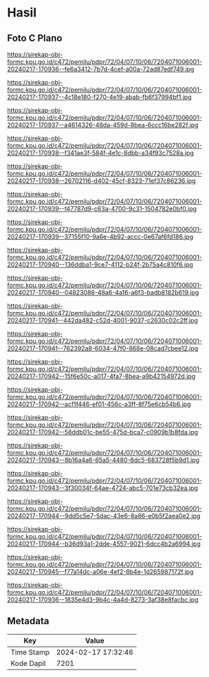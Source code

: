 # Hasil

## Foto C Plano

https://sirekap-obj-formc.kpu.go.id/c472/pemilu/pdpr/72/04/07/10/06/7204071006001-20240217-170936--fe6a3412-7b7d-4cef-a00a-72ad87edf749.jpg

https://sirekap-obj-formc.kpu.go.id/c472/pemilu/pdpr/72/04/07/10/06/7204071006001-20240217-170937--4c18e180-f270-4e19-abab-fb6f37994bf1.jpg

https://sirekap-obj-formc.kpu.go.id/c472/pemilu/pdpr/72/04/07/10/06/7204071006001-20240217-170937--a4614326-48da-459d-8bea-6ccc16be282f.jpg

https://sirekap-obj-formc.kpu.go.id/c472/pemilu/pdpr/72/04/07/10/06/7204071006001-20240217-170938--f341ae3f-584f-4e1c-8dbb-a34f93c7528a.jpg

https://sirekap-obj-formc.kpu.go.id/c472/pemilu/pdpr/72/04/07/10/06/7204071006001-20240217-170938--26702116-d402-45cf-8323-71ef37c86236.jpg

https://sirekap-obj-formc.kpu.go.id/c472/pemilu/pdpr/72/04/07/10/06/7204071006001-20240217-170939--f47787d9-c63a-4700-9c31-1504782e0bf0.jpg

https://sirekap-obj-formc.kpu.go.id/c472/pemilu/pdpr/72/04/07/10/06/7204071006001-20240217-170939--37155f10-9a6e-4b92-accc-0e67af6fd186.jpg

https://sirekap-obj-formc.kpu.go.id/c472/pemilu/pdpr/72/04/07/10/06/7204071006001-20240217-170940--136ddba1-9ce7-4112-b24f-2b75a4c810f6.jpg

https://sirekap-obj-formc.kpu.go.id/c472/pemilu/pdpr/72/04/07/10/06/7204071006001-20240217-170940--04823088-48a6-4a16-a6f3-badb8182b619.jpg

https://sirekap-obj-formc.kpu.go.id/c472/pemilu/pdpr/72/04/07/10/06/7204071006001-20240217-170941--442da482-c52d-4001-9037-c2630c02c2ff.jpg

https://sirekap-obj-formc.kpu.go.id/c472/pemilu/pdpr/72/04/07/10/06/7204071006001-20240217-170941--762392a8-6034-47f0-868e-08cad7cbee12.jpg

https://sirekap-obj-formc.kpu.go.id/c472/pemilu/pdpr/72/04/07/10/06/7204071006001-20240217-170942--15f6e50c-a017-4fa7-8bea-a9b42154972d.jpg

https://sirekap-obj-formc.kpu.go.id/c472/pemilu/pdpr/72/04/07/10/06/7204071006001-20240217-170942--acf1f446-ef01-456c-a3ff-8f75e6cb54b6.jpg

https://sirekap-obj-formc.kpu.go.id/c472/pemilu/pdpr/72/04/07/10/06/7204071006001-20240217-170942--58ddb01c-be55-475d-bca7-c0909b1b8fda.jpg

https://sirekap-obj-formc.kpu.go.id/c472/pemilu/pdpr/72/04/07/10/06/7204071006001-20240217-170943--8b16a4a6-65a5-4480-8dc5-683728f5b9d1.jpg

https://sirekap-obj-formc.kpu.go.id/c472/pemilu/pdpr/72/04/07/10/06/7204071006001-20240217-170943--3f30034f-64ae-4724-abc5-701e73cb32ea.jpg

https://sirekap-obj-formc.kpu.go.id/c472/pemilu/pdpr/72/04/07/10/06/7204071006001-20240217-170944--9dd5c5e7-5dac-43e6-8a86-e0b5f2aea0e2.jpg

https://sirekap-obj-formc.kpu.go.id/c472/pemilu/pdpr/72/04/07/10/06/7204071006001-20240217-170944--b36d93a1-2dde-4557-9021-6dcc4b2a6994.jpg

https://sirekap-obj-formc.kpu.go.id/c472/pemilu/pdpr/72/04/07/10/06/7204071006001-20240217-170945--f77a14dc-a06e-4ef2-8b4e-1d265987172f.jpg

https://sirekap-obj-formc.kpu.go.id/c472/pemilu/pdpr/72/04/07/10/06/7204071006001-20240217-170936--1835e4d3-9b4c-4a4d-8273-3af38e8facbc.jpg


## Metadata

| Key        | Value               |
| ---------- | ------------------- |
| Time Stamp | 2024-02-17 17:32:46 |
| Kode Dapil | 7201                |



